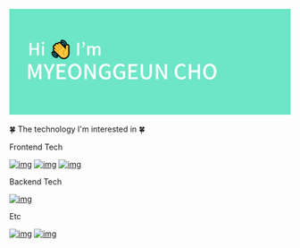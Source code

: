 ![](https://github.com/chomyoenggeun/TIL/blob/master/name.png?raw=true)

🍀 The technology I'm interested in 🍀



Frontend Tech

[![img](https://camo.githubusercontent.com/b6693cb3e6e17531f15a06cda2ae4ef4743c96dfac9b72068b7b23d1e6e86e82/68747470733a2f2f696d672e736869656c64732e696f2f62616467652f4a6176617363726970742d696d706f7274616e743f7374796c653d666c61742d737175617265266c6f676f3d4a617661736372697074266c6f676f436f6c6f723d7768697465)](https://camo.githubusercontent.com/b6693cb3e6e17531f15a06cda2ae4ef4743c96dfac9b72068b7b23d1e6e86e82/68747470733a2f2f696d672e736869656c64732e696f2f62616467652f4a6176617363726970742d696d706f7274616e743f7374796c653d666c61742d737175617265266c6f676f3d4a617661736372697074266c6f676f436f6c6f723d7768697465) [![img](https://camo.githubusercontent.com/1fd4324d542559c8e1e3d601c63324458896c2fb9140c78a8916ef8123a803c6/68747470733a2f2f696d672e736869656c64732e696f2f62616467652f48544d4c352d79656c6c6f773f7374796c653d666c61742d737175617265266c6f676f3d48544d4c35266c6f676f436f6c6f723d7768697465)](https://camo.githubusercontent.com/1fd4324d542559c8e1e3d601c63324458896c2fb9140c78a8916ef8123a803c6/68747470733a2f2f696d672e736869656c64732e696f2f62616467652f48544d4c352d79656c6c6f773f7374796c653d666c61742d737175617265266c6f676f3d48544d4c35266c6f676f436f6c6f723d7768697465) [![img](https://camo.githubusercontent.com/8f167a5138a189713b8c7730f7ab9329eef231b9a84ddb36f9b1031e501f0e6f/68747470733a2f2f696d672e736869656c64732e696f2f62616467652f435353332d6c69676874677261793f7374796c653d666c61742d737175617265266c6f676f3d43535333266c6f676f436f6c6f723d7768697465)](https://camo.githubusercontent.com/8f167a5138a189713b8c7730f7ab9329eef231b9a84ddb36f9b1031e501f0e6f/68747470733a2f2f696d672e736869656c64732e696f2f62616467652f435353332d6c69676874677261793f7374796c653d666c61742d737175617265266c6f676f3d43535333266c6f676f436f6c6f723d7768697465)

Backend Tech

[![img](https://camo.githubusercontent.com/dd7559df3804c36eeeb5da15bb3445ea66682b8ffc736e2dc737e1975056cbf4/68747470733a2f2f696d672e736869656c64732e696f2f62616467652f507974686f6e2d3337363641423f7374796c653d666c61742d737175617265266c6f676f3d507974686f6e266c6f676f436f6c6f723d7768697465)](https://camo.githubusercontent.com/dd7559df3804c36eeeb5da15bb3445ea66682b8ffc736e2dc737e1975056cbf4/68747470733a2f2f696d672e736869656c64732e696f2f62616467652f507974686f6e2d3337363641423f7374796c653d666c61742d737175617265266c6f676f3d507974686f6e266c6f676f436f6c6f723d7768697465)

Etc

[![img](https://camo.githubusercontent.com/91271f210478908838baa7463daa6af4c78827b2d4d0a1ddfcdaf254b41edf87/68747470733a2f2f696d672e736869656c64732e696f2f62616467652f4769742d4630353033323f7374796c653d666c61742d737175617265266c6f676f3d476974266c6f676f436f6c6f723d7768697465)](https://camo.githubusercontent.com/91271f210478908838baa7463daa6af4c78827b2d4d0a1ddfcdaf254b41edf87/68747470733a2f2f696d672e736869656c64732e696f2f62616467652f4769742d4630353033323f7374796c653d666c61742d737175617265266c6f676f3d476974266c6f676f436f6c6f723d7768697465) [![img](https://camo.githubusercontent.com/01504daa1be08e9f944dd9de6e992d43c1f871770fa8fb2cf7ff6915d973f495/68747470733a2f2f696d672e736869656c64732e696f2f62616467652f4769744875622d3138313731373f7374796c653d666c61742d737175617265266c6f676f3d476974487562266c6f676f436f6c6f723d7768697465)](https://camo.githubusercontent.com/01504daa1be08e9f944dd9de6e992d43c1f871770fa8fb2cf7ff6915d973f495/68747470733a2f2f696d672e736869656c64732e696f2f62616467652f4769744875622d3138313731373f7374796c653d666c61742d737175617265266c6f676f3d476974487562266c6f676f436f6c6f723d7768697465)

